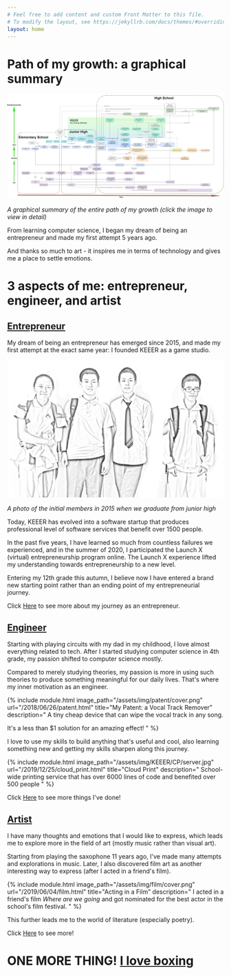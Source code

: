 ```yaml
---
# Feel free to add content and custom Front Matter to this file.
# To modify the layout, see https://jekyllrb.com/docs/themes/#overriding-theme-defaults
layout: home
---
```


Path of my growth: a graphical summary
===

[![My image alt description](/assets/img/Timeline.png)](https://viewer.diagrams.net/?highlight=0000ff&edit=_blank&layers=1&nav=1&title=Timeline.drawio#R7V1Zd%2BI42v41OTNzQY7l3Zcha1XXkq6kp7uuvmNsEdxtbI9tEtK%2F%2FpPkFUmAAK9paqarglli9L7Puy8XyvVyfR%2Fb0eJr6EL%2FQpbc9YVycyHLwJAM9A%2B%2B8l5cUeXsykvsufm16sKT9zfML0r51ZXnwmTjhWkY%2BqkXbV50wiCATrpxzY7j8G3zZfPQ3%2Fytkf0CmQtPju2zV3%2F33HSRXTU1qbr%2BAL2XRfGbgZQ%2Fs7SLF%2BcXkoXthm%2B1S8rthXIdh2Ga%2FbRcX0Mfn15xLtn77rY8W95YDINU5A3K9O2TJX15%2BL58eDV%2BTt%2F99dqb5J%2Fyavur%2FAvnN5u%2BFycQh6vAhfhDwIUytWMnJxKikDJ17WRRPpekcfgXvA79MCZvVSTyBz0z93y%2FuB6EAXr79CW2XQ%2FdOnUZf%2BCjnaYwDtBFE92Kgv4D5N%2FiNxSEkPEnh0Ga35CsosfsqRRfEcYpXNcu5ad0D8MlTON39JLiWTWnWM6zE1Aw41vFAXpxbVGjvmnlF%2B2c617KD68Ig37IaXMAndQznVg6yZa2SShdYwkFSqzWKQVUpS1SyWdSMaQyTBpSHEppEodQVhN0%2BvPnn7fefTQNHEt6Nr4E0n%2Fv%2F29iMGSBLhL9%2BcMwThfhSxjY%2Fm11dVoRDpOges2XMIxyiv0J0%2FQ9Pz57lYbo0iJd%2BvmzcO2lf9R%2B%2Fok%2F6lLLH92s808mD96LBwH6un%2FUH9TehR9WbyOPivdtpVsSrmIH7jiaQtHa8QtMd7wul0r43HZyQQx9O%2FVeN1Vq4wRlddmjb%2BNf73ixs%2FLShLAb4jaknPFl13b3IPNt4aXwKbLJYb0hC2eTmHUIImi6NjTnDg%2B0umPC2bwZKMnSJpR4ygnIHCSpbQEJKGckbTsbWRBJQB4UlFgd9pSuXPz7E3sdRgusWNBHBPiCs0D2%2BIWs20sMj2CWRISgzgIiHNiNIgwCV4MGD2GWbii23g7CVL1vhOmAOcYOEVah6mftmaEgTBVEmGb1hTD3Vnq%2BfnkIo5%2FW%2B6%2Bfn34N%2Fwue%2B7U%2BNikqHUVReR9JKexK2q0ClE5I3Ruld911TZZOV57vesHLpmmyfE%2BgPx%2BhRaJoAhYJz7ZvzyKRmGMcmUWyF13Ho8gcJYpMjkVixyk%2BA2TkZ2BCRoiPvtHUQz%2B84B%2B%2BegF0YnueFs%2BgX10%2BybBIsrAj%2FOMCrm1EefSSCMYeun0YV1cfi0uyCBrXsAhpctA51%2FD%2FuOgkf3JXvHY9%2B9OQlWNtolbu28gB%2BthB2x5mLVE3QhsUaC0GtF%2BgHQcZWqM4fInt5TJ7RHwJ%2FFvQf1Py%2F9HpQdXYRJTZN6JU9YyorUgR9cyLfNVAIFXcN0cROuEyCpMMTskCQnxtuUo8p1EsdeODa9rQfHB59DZli2DSRPWTMSwwaQyYHhGWPMeL7LSMcEEfLtGR2OTGinAXQRtMvdQLg2SEykqXB6as5F5jXAPHlyGKL3NY%2BDIYfIGE%2BGwxJkiOr2%2FfPz2ifz6vAg9x%2BvigRCc3%2B4eSfIbSPoTsh9Kw4h%2BADYDIgfvRoGSpA4MSYF3YD3jsVdXaUM5dNs8ibOvZKIIiTB5WNKi47xqWvtouBhEpx5h7MbENXuwlvrbKPdlG4kHb0UPh7frq7vruqmEftrc8iCxQNggD9wrXyV5s1IuVB1s7xM06su31YxUiKhCUmeNjELGf0RVBRt%2BoNmMJUVwTxkP%2BGx5DL0hrvhVdoiNRBM4gnr%2BrojHzQXQUZKJRH5SdDPNBhFnKr308%2FyijiXmcIE1FYxfysAxCmY1d5NIUC9BardtvgZe%2B59gflwDVDVaAmp3KT9b6u8u11I%2FHe%2FT3faarLrTp3PZ8dJjaGM%2FZ4Jh7nZ6zcrb2tp%2BNqBJUhlWNW9x3HTs5xUobL0lXrhcWyflZXKTmf7m9vf0xQiCZdJm7yrEAeY0j7SFL7sUCHAWyCum%2BH1lgUOalSVuBouakJfVsTrIO4F0cLgsH0AnzorgIwpjNqXwER2VgnGSBhhwVS9%2F8ILppp23Gss72wz6zYD9vNh4tIm9FmCVNOMULIswEyXaeBEChpBTd17r3DbpEMVl2D42ynHpOV57OcoXZM3qWkzvgOINjuZ057kCOM0QVcEdO0pbmAOIkff36PYsyjDy8ACR5i925LzCut%2BYWscGzG%2FgK%2FTAiJ88Ukl%2FH2NSMa09tVJKPnD6ADjPz0n%2BdJi6KD96gT%2BK9BJg8m52GbPSAod4zOmccEP32Lxy4C2032UZI9rO0abK0yQ0nK8eBSfJRaKyJkZh2ERsjcfHBZ3W2veZ4vwE1rJxEcd%2F1eso4dFdO5teHsffiIWrhG%2Fahg3AQ4OJkybUDh6SBR1qsbFD6rf9iZQDOpf%2FbuVQXRBcAonnljuClM%2FB6Qsgi4BodaBSq1Euz%2BgaNypbYfQqSyIthn8FI6Vgc7FceuiB3dxOMVOmxCyZFaNFgpEKJY63jMLc2wmxmQwHw%2FbJXNOeiiTJnN6JXPzennk5TfVgZ6uK%2B2QoaO9Nk%2BFaiMFr5Nvb8Iw8SK3WOS3yRN7hckoBA0RA0OgVM52xUXlSGp4Bbi8poHPehasfCgZnfHmEQZM47Og0yLu%2FqkwA1kjdv6dtET5PpdvkzEjlj9CtyBKo7gXDCZEKFc7QK52jL827%2BbNmIVxVpxPxOzjHvycZgXtgpQeIyfCXVZA%2FoLn18p%2BQd6CDSRnn%2BqEL33VwkXqi7aS70DgM2KNylHdpp9aVwl003NiiQKa8EHFtrAej5GkxuvTkrNLxaL%2FXg5elzsvbsydQJP7%2F%2FLOJ7wzdYjmceTdiRL86%2Be8uDSxvWj68ALuHKuHFQrntTU5ji%2FU1723nf%2FEkoCyS%2F8VhzTHxvTc4heMGsMMN32MRcsO2GJKWGb7Qb7dZoyAqS6CEOUt8hHjD%2ByWAtgkt4ypA0MHSxjtyn4BV9%2F9K4fQ0dknYg5mwGOhe%2Beg4rattJ5d1YN9bddVPOBVV8ovCqjDuFldmrsXHINMvj0aHLTfP8FsNRk6VLWdFkSwXA0FVD2SD2hPYQWw5mFl%2Bbr7l%2BhzP0d146gYekXFSJ9SqJ%2Fu95VuWbLnD85FOAfRCY%2Fuc07PXTKK3qtFUvBr0m0ujT%2F5nmr8ryx4%2BZc796mT7%2B%2FOU6KEasnfUZh3U5fdLcM2x8KNFxVYj0HJFiD8lWF5N%2Bg9FsFSL3rDgjkzoMTuDg3Z299Hz8jR%2Bg%2FwpTz7EvNnZWAHDBDM4st2bYvveCf4WDrYOYJy7Kl%2B7HUQes2XwG%2Bjje1KicWjEjfStv0tFl6g3tlMjqbIPJE%2FKdJrjPLJ8Ri8OcH0Dt9D6tVR9hkrMzxSNajawPaxyezgaeH%2FCOlKw96%2FbmK74Tm3RsIrrbePRdo2DqJu8F6P1eAyjXOg%2B%2F2w8SgR0qvUV5d954DU6fkZYkQYmN%2Bse87lFy%2FNVsjIBSBwconY0IdWCd8vEkDw1QmujEE%2BGQR0fJOZVKqZV7Hg5Ozmn0ikc6mdtyVKUYbDIE%2FjTGy5%2FDGvsENLq%2Fno7VifMn3a1hdMufJocdh2mPHM9mRSvg%2Fp7BxrMdx%2Fng9FixvV2qehc%2Bt3ne%2Fnc6i5mNW64dsxjdOtguy52bWxpgucY7oftiOdDFvAcgj6agasBMB%2BTGS8B74jpD64DnVN6Mx7%2FKKjFk1%2Fp%2BFtYmxUN2FPlkki6pUM%2ByrbWKXvwSH%2Bdu8Utn4Qp%2FPcwBMEIUh6s4WXgRy%2BMfPIdzLFiq4gOTbLUswAkuJcncDU%2F04LG2WE4Yetxt88IlkGo7WU4GKQga1qVV%2B7NZXT1RBF3tgyGt0ENcioaGbZiuhlxueUdLqNbYuOAVJjVE9M%2FWzsxiO3Dw7NZwjv7KpyFKSJEgoOT19xjM%2BRRFt15%2B0Z%2BKqkUS9tfhDFlHaQMZhKXQ4S5lH0MbtFZTOmHoIk44JtOoq4bHA9iut9093AXVMiOkHuPw1XOJ9ZGsoijES%2BfoWSwfynrYtsFawKo4JhPQBZMpolZALlIm0mVR8dOutJNVnTYUdljYrLDcvJ1wPk%2FgqZFRLiw4C2FquIBrvDIYZuNMbLIoZgF9jlU9zOrYY7Vy86veeRzNp4don3jOKOjLSIZ%2BDEd3wnM7D6PGcz8gcvKWxBQszEN0b8QJZOtvk3CeviEiEB6043TFMuQIJlgp26YX99aoaRjjs3s6M7dFlxQZwxr0YLAlhI%2FlgvlpmCS4neRb%2BGqfBqFeCjXoKkKd15beaZ2GMYhW55pl1mYHiTGsdDVdTaHTOWbRbDX9QczgnpaT1eC8LG6%2FeBUIzQ%2BrGBVwJPFG8HthvxazWlwIIzL%2BA5M0RjZO4NbD4mQ7emaNIwMdyZZ8tRwi%2BQqh6p%2FXuMD3DcBoWbeQXOJOgGoUu4nbdWstariIbu0IyDHvnnTnYrAN6pXZ89n%2B%2B%2B8RmjumIWDudLqNx2CDB%2FWx029wlqBjxBIuHzKVrtysqfIlRN874Ib4W3Ld1Lu727uGXDedLmfrvX2lMFG2UAIrlf%2Bt4ArmC2mQiMD%2BdkmYB9v3wzcIcSoVj6h6%2FxBUAb3PZzDP7azbz0a4sqe3RMLO%2B95ULUFQs9BmeBJZDrtsgtsEsWBWvoAUYvbKBMYdTmxoGWm9L9i25DPS9gFoL9IsUbuzm7FSgBO7ynITF7WUHYHcP8zh6YAXxMsGKidEKersW64kYPZSyvsqCXS6QUbeVUlQvb99T8Vkp3TXLTeSDfkXNqFXCQkJ2I6DpBa%2Bt%2BQ9SeFyjPrDpBfoDEB%2FsEVMAx9S2YMekUT1yLAiw4i76MK4YxuZTNrysahPajk2bLHS4vdsLXpWHstKB878InRv8CXOKu86TEock7fvqqzJEk3vCTsjXbG2sc3pPZi3LUYqCy4aOLg2hlneVMj67bijNT71jpYqAYuzrMfsvXW28ju23VU%2BM4IMuCyDKX%2BuAo%2F8sEDkPk0902P3rhucZkmPBh7CNMtzuGQHL8qCIgqAYQVMyjvnDY7AleKOHUXoc3C0JBsZge8hi55kWm0G7XQyC9fYAG4QTj2Nk9BE51u2VugDpPP6jx2HI9qvXzL2YIDGWQPqJQ7OtRCwfSJgCzJEuQhQI4QTPUpAEy2ba0JtccNU56q5HRwpPIMZNN6%2FeyKW2NzmVRT5HgFSZujZ5FTSk5OY%2Fczg0yjPof%2Bxy0Afof3XlYdaAmQ%2FlAY2hq%2B88xqUvs9SO7cA877e0eKI9sAHgCNO4qS2CSx3VolZMEIDgOzJ2rAAet%2B0CQBbbsRKskGE1o4XQMKF7R1FviSqTNc4drURXdMm2tHdWJRJOdf77oCW8LhM4V7ArtQem1K6DifznG6y9D2AD7BWzEv3ntJh%2B6iqMiGhkoUde7hSq5y3OYcJ%2BlpkMYhj%2B37xS9DfX8LXEwtNKFE%2Fn0Pd4epW17Bm0k6aH6BbDXrpGKfQrpjE3VHoBHDytZ6b02QO8eajCMa4ug5vgWeTh8NXsIBuu%2B%2FUxd5SzH%2BeyrbjcETzsqAwS4YiIos7r2%2FxhE42BiTzC7ISOQl3OXh57TAZIpI9O9YJwzTC%2Bp8wXLJGjRTPNm4nuSjrtnFQvrbbLYpDd0Wokyug8dGB9t2GQAe2hbCkQ9Ea%2FVTW0RelQjgc9ViMxqINhwttOrc9bA9oN41SqSMPmy43LcaI9Zc%2FkVnTruZgZ%2F0lkreMcLViUiSJbX%2B2OrFcqx%2BH2wRU04%2Fo%2BucWUcJGZ5%2BJRvCJpZsvn8zEElv%2BsnM3afNuehUrlJsJFgpE00V9oa7KVKgcqH6ss85UgigdL5ADChvrucXbD7JGG8xVtW3umZmygGTtSGa4QDIJzcXT0dJqxVzxBi%2Bo9O3Fzj4pwR3wWkO%2BmExvP53InEAn1xmT6ZKk5qo22UAn3fYUBr5HfOBZGP7FtD8hWZAS4pwilZsoot3Da%2BIzESiHWTQY3cRCPz6Jeh1ufEhH8KFEaa6oULhethu3zGK9sjqqikGsw%2BtkaglE%2FTsFmtwniAYe%2FlCEI8TawGoMFNaNYIHmIprlHgTTt5u9oor77hlfeBogy8guBcg74%2B7uuqFl0DI9JJS7GZBnqbbn7KmsOMQ90p7jRfn02t8eYRBs2nF4L6OUrJZL4ppnTaC1p6sCR2g7izyonyReah9v6emNWXpUgnXC8%2Fd0Dg1AexJQZWsIprjLtrTzyIHXpoMvbJJYcV180r6XzUWRipFyUuQ56SpuNilyVDhkD88dQLUNmhmCOqs92GicERzlZEnaJ4e1ue0eT5JJfwXhm08E92A04eA2TZVD0fsYCn1aq%2B%2B5iLIJqg6t8ktlDZzfs8AGEcSZ%2BVJTi1%2FsVTYo%2Fg%2F0379fvThd2f5%2Fai8oNWop6XvWlczMfU1YWbbmcgOVzVFvVB4QBbgISVgkhs67k2%2FdmK0SL4BJUulPcma1Cf1IQOcz%2FWNkqAarhhWoBk1X5SlQU54pOj%2BevYfzxqtAVTbGXbf6U9vPoJSQnFz7YewypKICqyYwJ9KlpMu7ZSZnRUgfFbSi8Rjx5SLV7AO1qI%2FrJqLOVkEeO%2B6yqncrPkkwot7llASgnXek7Y9rCJh9w4o0lndek3FPK8dBOmi%2B8snypwX0q1hIFem4xvdoewnRTUsk4U4cWdZLfZusU5lVbrRD7dZt46RUcASKHPTDLzeADKkZ4VnTQ0dA79OiSydsm512H9uvXkpCf98dSBr37rPiKFwB4rFzjzo3vg4ng0GnEVVeiopnMLfYd3SuLtzBpOITo6yBKRfWDapV6eTbxoibc%2B%2BHM1I3ncPrM4khfoNr%2FKQsAbZA%2FxSkNbpGQpXpPTOiw0jb0yH62VjbjxKBaI40MDyxDmkRyU0irJ2yWO5BGEPgsooPQXdV%2F5zhYo6ZAjUEzHFG1RxGCLlZs67JE5cBPeZoCCfOBjfpQbDYMUm9v7Mry%2FeLdvpcuzHcmPFQKm9oH89way%2FQachnRbP9cITbQoqFXANZ1Qh4oqy%2BJtquUghwHSF2J00I2T%2FlJuj6Zgy4DHEJxUfbjHHCQsdBs%2BPBO%2FAkszA5W548a1B6yMiDCL2PkS2Ptz6vxMkL9EhRMelPxMscXTJOFvFO07Njy6aDbW0KTdheBhX31nmJGl7IrL3wAWef4bdw6RVBs3rSZgYTwg9OSi5m1d6kOKhGlCzM6WAbrUEzoauWKnoNF696stuQJmcZzO%2Bxl2PjeoFTnqSiNYTLE%2Ft1e4GEDJTNEEAJkdqRm21BYvo%2F0%2FxVWf74MXPuVy%2FTx5%2B%2FXAcTtoftFxhx1iszmz2hP5%2Fg7oeMNrimi37JjGh3PMIWqfc0D%2F9jzc%2B2%2BRB14AUIfw7MOy18aMeZgd6kAd5JGxyToea1X%2FDW%2FzQBLC6Vz0MEt8ucol6xbu3sgspQTO%2BxkPSkFc1cQjReOrUl3U5X19J5%2B%2Bb613Z9zbouJAkmQAyTKMZEygJFtEC9ilNv7jmkPFP6hASwjzyVfDf47dpZ2MFL9uPCm3lZxfrohCyzmoDXa8xTpU3EOLj0AudY%2BvazERWyoLeyB76UZXPsHS6b%2BNgRiqpMzWh4KpowC57Ykt04D%2B688e1dLcSAxu4Rjhw8o3%2F%2Fwi7q1MuGBy4jxDaNS%2FmO5krpVNUuz5ZurU2WT45zAfxe6b1fzIsGDjuCGHd%2FWRRmRWuknMcLgvA1uxV8EP4q7%2FTL96WGubUVxeHMJ9EJaZXUskm1ppgMrqQLygvcVVJ8gZEhkx7vIPPyfLwkE72IpzkqstGjZwQvGQ9b10gh4r6oxhYZWuZhf10hjYosa5ufoxg%2B1aqS4T7kKTqTT5b05eH78uHV%2BDl999drb8JW1hV0WYCCLrc%2BCQvZ5Ks8FS2aRSlC9TqGIikuDNoR%2BMsNtTot8ksJIhzGr3KjVY%2BeibTGS4T55MUzQOY%2BMQEXnuvCgBH9NctNVhtC4rZNV%2FX6dp4nVNK5cZryhuzSNP1cLN95IMt3ztTMnqWj8lW%2BqD9yspEIlpwZFc%2FgZEP%2BFD15aZb26Mnv4eTQs3VndlsbUWV%2F7nMTTxkQIxwOllkLdvcKl4EM7tJ0Ohx2ZJeRTkU9VXomVHNhTy5zcnhxLFOIRJlMFeSx3jIOfKnB5gq%2FhrjJJ60KfnClz57RJuMOkwmEw6ruyw1ffTcz8RovhRiMSyrhRoDD2yeBpOrHCKxDC3iMoo%2BwLGLMZ2%2FtKeBZc2%2BnkXIeboSYMxiZi4oPhYITgsUlOnR5I%2Bp72Vxj8j6LolFc8dMGB9fFaUCVO4EV7V6o%2Bxa6GvRCduodnVTS7aJGPUG6gDi2RiY6FfMQ9sV8SHHqwiZxPdLSsGPgDfusG0PObAuccI0S4qks7AhfdPxw5R4eFNLw%2F3hQ1MkfFs3Zn2Z8Fzr2znVF%2BRMzWnNd2MaWHpa%2FH7khWwEbUurS3Of54EdHGQVcZS9ztmXuwtVAHBv92HEJBt0GIbgkuynxxMnbXc3n0Ek7YdWTk7LmhnY2dzN5L9arItoM0Q2j0gUpE7poU5RxmU3xdMakbcb9B7jgpmg1gCnKZB054bzOTopYhc0x9%2BE6FyvTmoRxfDy%2F0qFOP3BL8QGQk2fIuq4qmmXqQM%2BeLgKjyqUpK5psqQAYumpIuDa6AJhxKWlm%2FWmu7TKVLG23G9HmxCF%2B0ImjG7mW%2FbB0I6C20wCJDtYJT%2BunJ4lqXYf9WD%2B6acYGyqUuyaamGKqmqUAiMf6Ks1Wk5WRDM3VZ0k1L1zStxtnm5cZTwGTZ15Y0xDRcY%2F0G3O3O4A6FnyhfzzyWnRR656MJOmYntqLj2eMsEclzUKKJp7qrRiWL6kMM8fPYz8KtQVd5WGXpuS7RlEycZStXHFInJW0577qrxlv50Nqydc56pKuY7af%2BIARgBtH3fvxsDv4pdDyYssVGH5ME3ILwtkjAtRV4lS2NazTJsDRTNQxNMnVNomw1%2BbJuqWlWTaFplxuGmsFtittrqZ1gcXGSYDsZeSAq0pIugQwsLf9LMnerOWH7i5Lfk84VJsutz2QB0j9CWPD2pnYqKwTWkp8qK4xLxUA2L7byNEU2DWVDVgDzEhAhUYiFTeO3Lkf0YTh1%2ByXHsCo0TIuvn4YsKnb5wPW1arUcSbLwon%2BI1OCPEO9UbgBWbH%2BBtlts0OgzjGdutvXsa1bYmeA9LIh9krXCP2aOtbKzWWco%2FWusE4aTo9y5PEyLP76HfONNgNel0y%2BwA%2FeCbLf3fZh1lC7f8VwAlu0%2BRDoUqLSHgVQqx8fg9jxobRGYHXj5wbqRWgCzzoKZ%2F8LeGgF33vf2RsCvtxcbuyHaav7rZpAd0%2Fw3UXlhlbYmQe9kCaYr30xx%2BXvk2045vjEbJPSNNAuR9qEf%2BMjHSAh2omCLhEAP4zBM6zYrOobF19CF%2BBX%2FDw%3D%3D)

*A graphical summary of the entire path of my growth (click the image to view in detail)*

From learning computer science, I began my dream of being an entrepreneur and made my first attempt 5 years ago.


And thanks so much to art - it inspires me in terms of technology and gives me a place to settle emotions.


# 3 aspects of me: entrepreneur, engineer, and artist

## [Entrepreneur](/entrepreneurship)

My dream of being an entrepreneur has emerged since 2015, and made my first attempt at the exact same year: I founded KEEER as a game studio. 

![](/assets/img/KEEER/original-team.png)

*A photo of the initial members in 2015 when we graduate from junior high*

Today, KEEER has evolved into a software startup that produces professional level of software services that benefit over 1500 people.


In the past five years, I have learned so much from countless failures we experienced, and in the summer of 2020, I participated the Launch X (virtual) entrepreneurship program online. The Launch X experience lifted my understanding towards entrepreneurship to a new level. 

Entering my 12th grade this autumn, I believe now I have entered a brand new starting point rather than an ending point of my entrepreneurial journey. 

Click [Here](/entrepreneurship) to see more about my journey as an entrepreneur.

## [Engineer](/tech)

Starting with playing circuits with my dad in my childhood, I love almost everything related to tech. After I started studying computer science in 4th grade, my passion shifted to computer science mostly.

Compared to merely studying theories, my passion is more in using such theories to produce something meaningful for our daily lives. That's where my inner motivation as an engineer. 

{% include module.html image_path="/assets/img/patent/cover.png" url="/2018/06/26/patent.html" title="My Patent: a Vocal Track Remover" description="
A tiny cheap device that can wipe the vocal track in any song.

It's a less than $1 solution for an amazing effect!
" %}

I love to use my skills to build anything that's useful and cool, also learning something new and getting my skills sharpen along this journey. 

{% include module.html image_path="/assets/img/KEEER/CP/server.jpg" url="/2019/12/25/cloud_print.html" title="Cloud Print" description="
School-wide printing service that has over 6000 lines of code and benefited over 500 people
" %}

Click [Here](/tech) to see more things I've done!


## [Artist](/art)

I have many thoughts and emotions that I would like to express, which leads me to explore more in the field of art (mostly music rather than visual art).

Starting from playing the saxophone 11 years ago, I've made many attempts and explorations in music. Later, I also discovered film art as another interesting way to express (after I acted in a friend's film).


{% include module.html image_path="/assets/img/film/cover.png" url="/2019/06/04/film.html" title="Acting in a Film" description="
I acted in a friend's film *Where are we going* and got nominated for the best actor in the school's film festival.
" %}

This further leads me to the world of literature (especially poetry).

Click [Here](/art) to see more!

# ONE MORE THING! [I love boxing](/2019/11/01/boxing.html)